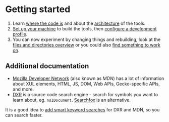 # Getting started

1. Learn [where the code is](./getting-started/where-is-the-code.md) and about the [architecture](./getting-started/servers-and-actors.md) of the tools.
2. [Set up your machine](./getting-started/build.md) to build the tools, then [configure a development profile](getting-started/development-profiles.md).
3. You can now experiment by changing things and rebuilding, look at the [files and directories overview](../files/README.md) or you could also [find something to work on](./bugs-issues.md).

## Additional documentation

* [Mozilla Developer Network](http://developer.mozilla.org/) (also known as *MDN*) has a lot of information about XUL elements, HTML, JS, DOM, Web APIs, Gecko-specific APIs, and more.
* [DXR](http://dxr.mozilla.org/mozilla-central/source/) is a source code search engine - search for symbols you want to learn about, eg. `nsIDocument`. [Searchfox](http://searchfox.org/mozilla-central/source) is an alternative.

It is a good idea to [add smart keyword searches](https://support.mozilla.org/en-US/kb/how-search-from-address-bar) for DXR and MDN, so you can search faster.
